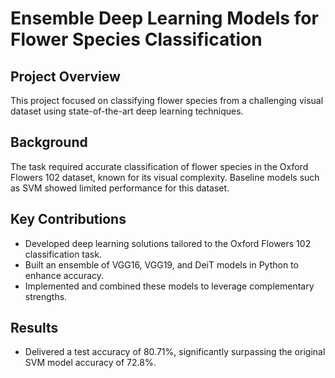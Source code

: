 # Ensemble Deep Learning Models for Flower Species Classification

## Project Overview

This project focused on classifying flower species from a challenging visual dataset using state-of-the-art deep learning techniques.

## Background

The task required accurate classification of flower species in the Oxford Flowers 102 dataset, known for its visual complexity. Baseline models such as SVM showed limited performance for this dataset.

## Key Contributions

- Developed deep learning solutions tailored to the Oxford Flowers 102 classification task.
- Built an ensemble of VGG16, VGG19, and DeiT models in Python to enhance accuracy.
- Implemented and combined these models to leverage complementary strengths.

## Results

- Delivered a test accuracy of 80.71%, significantly surpassing the original SVM model accuracy of 72.8%.

